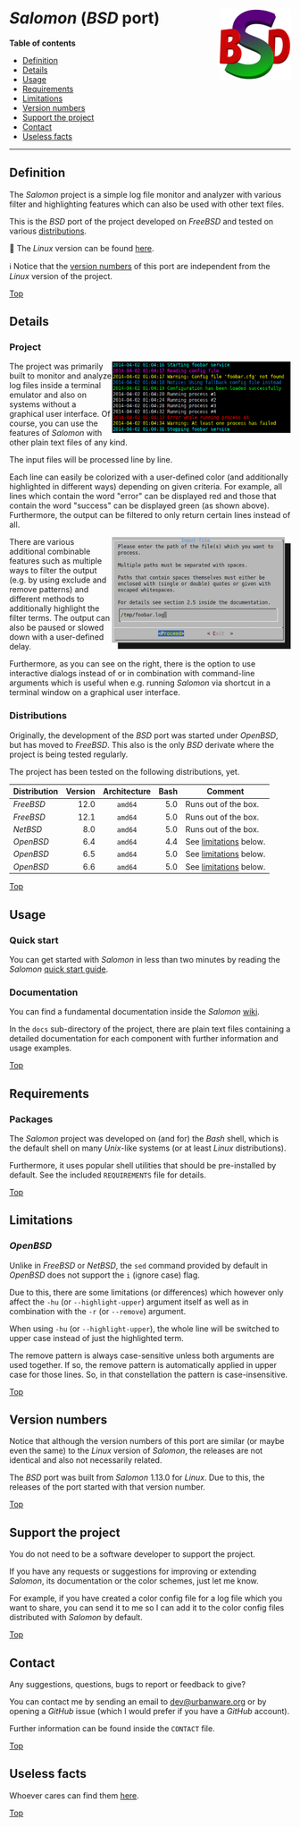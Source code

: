 # *Salomon* (*BSD* port) <img src="https://raw.githubusercontent.com/urbanware-org/salomon-bsd/master/wiki/salomon-bsd.png" alt="Salomon BSD port logo" height="128px" width="128px" align="right"/>

**Table of contents**
*   [Definition](#definition)
*   [Details](#details)
*   [Usage](#usage)
*   [Requirements](#requirements)
*   [Limitations](#limitations)
*   [Version numbers](#version-numbers)
*   [Support the project](#support-the-project)
*   [Contact](#contact)
*   [Useless facts](#useless-facts)

----

## Definition

The *Salomon* project is a simple log file monitor and analyzer with various filter and highlighting features which can also be used with other text files.

This is the *BSD* port of the project developed on *FreeBSD* and tested on various [distributions](#distributions).

:penguin: The *Linux* version can be found [here](https://github.com/urbanware-org/salomon).

:information_source: Notice that the [version numbers](#version-numbers) of this port are independent from the *Linux* version of the project.

[Top](#salomon-bsd-port-)

## Details

### Project

<img src="https://raw.githubusercontent.com/urbanware-org/salomon-bsd/master/wiki/salomon_output.png" alt="Salomon sample output" width=320px align="right"/>The project was primarily built to monitor and analyze log files inside a terminal emulator and also on systems without a graphical user interface. Of course, you can use the features of *Salomon* with other plain text files of any kind.

The input files will be processed line by line.

Each line can easily be colorized with a user-defined color (and additionally highlighted in different ways) depending on given criteria. For example, all lines which contain the word "error" can be displayed red and those that contain the word "success" can be displayed green (as shown above). Furthermore, the output can be filtered to only return certain lines instead of all.

<img src="https://raw.githubusercontent.com/urbanware-org/salomon-bsd/master/wiki/salomon_dialog_inputfile.png" alt="Salomon interactive dialog" align="right"/>There are various additional combinable features such as multiple ways to filter the output (e.g. by using exclude and remove patterns) and different methods to additionally highlight the filter terms. The output can also be paused or slowed down with a user-defined delay.

Furthermore, as you can see on the right, there is the option to use interactive dialogs instead of or in combination with command-line arguments which is useful when e.g. running *Salomon* via shortcut in a terminal window on a graphical user interface.

### Distributions

Originally, the development of the *BSD* port was started under *OpenBSD*, but has moved to *FreeBSD*. This also is the only *BSD* derivate where the project is being tested regularly.

The project has been tested on the following distributions, yet.

| Distribution | Version | Architecture | Bash | Comment                                |
| ------------ | ------: | :----------: | ---: | ---------------------------------------|
| *FreeBSD*    |    12.0 | `amd64`      |  5.0 | Runs out of the box.                   |
| *FreeBSD*    |    12.1 | `amd64`      |  5.0 | Runs out of the box.                   |
| *NetBSD*     |     8.0 | `amd64`      |  5.0 | Runs out of the box.                   |
| *OpenBSD*    |     6.4 | `amd64`      |  4.4 | See [limitations](#limitations) below. |
| *OpenBSD*    |     6.5 | `amd64`      |  5.0 | See [limitations](#limitations) below. |
| *OpenBSD*    |     6.6 | `amd64`      |  5.0 | See [limitations](#limitations) below. |

[Top](#salomon-bsd-port-)

## Usage

### Quick start

You can get started with *Salomon* in less than two minutes by reading the *Salomon* [quick start guide](https://github.com/urbanware-org/salomon/wiki/Quick-start).

### Documentation

You can find a fundamental documentation inside the *Salomon* [wiki](https://github.com/urbanware-org/salomon/wiki).

In the `docs` sub-directory of the project, there are plain text files containing a detailed documentation for each component with further information and usage examples.

[Top](#salomon-bsd-port-)

## Requirements

### Packages

The *Salomon* project was developed on (and for) the *Bash* shell, which is the default shell on many *Unix*-like systems (or at least *Linux* distributions).

Furthermore, it uses popular shell utilities that should be pre-installed by default. See the included `REQUIREMENTS` file for details.

[Top](#salomon-bsd-port-)

## Limitations

### *OpenBSD*

Unlike in *FreeBSD* or *NetBSD*, the `sed` command provided by default in *OpenBSD* does not support the `i` (ignore case) flag.

Due to this, there are some limitations (or differences) which however only affect the `-hu` (or `--highlight-upper`) argument itself as well as in combination with the `-r` (or `--remove`) argument.

When using `-hu` (or `--highlight-upper`), the whole line will be switched to upper case instead of just the highlighted term.

The remove pattern is always case-sensitive unless both arguments are used together. If so, the remove pattern is automatically applied in upper case for those lines. So, in that constellation the pattern is case-insensitive.

[Top](#salomon-bsd-port-)

## Version numbers

Notice that although the version numbers of this port are similar (or maybe even the same) to the *Linux* version of *Salomon*, the releases are not identical and also not necessarily related.

The *BSD* port was built from *Salomon* 1.13.0 for *Linux*. Due to this, the releases of the port started with that version number.

[Top](#salomon-bsd-port-)

## Support the project

You do not need to be a software developer to support the project.

If you have any requests or suggestions for improving or extending *Salomon*, its documentation or the color schemes, just let me know.

For example, if you have created a color config file for a log file which you want to share, you can send it to me so I can add it to the color config files distributed with *Salomon* by default.

[Top](#salomon-bsd-port-)

## Contact

Any suggestions, questions, bugs to report or feedback to give?

You can contact me by sending an email to [dev@urbanware.org](mailto:dev@urbanware.org) or by opening a *GitHub* issue (which I would prefer if you have a *GitHub* account).

Further information can be found inside the `CONTACT` file.

[Top](#salomon-bsd-port-)

## Useless facts

Whoever cares can find them [here](https://github.com/urbanware-org/salomon/wiki#useless-facts).

[Top](#salomon-bsd-port-)
